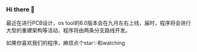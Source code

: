 ### Hi there 👋

<!--
**coder-fanjun/coder-fanjun** is a ✨ _special_ ✨ repository because its `README.md` (this file) appears on your GitHub profile.
-->

最近在进行PCB设计，os tool的6.0版本会在九月左右上线，届时，程序将会进行大型的重建架构等活动，程序将由两条分支路线开发。

如果你喜欢我们的程序，麻烦点个star✨和watching

